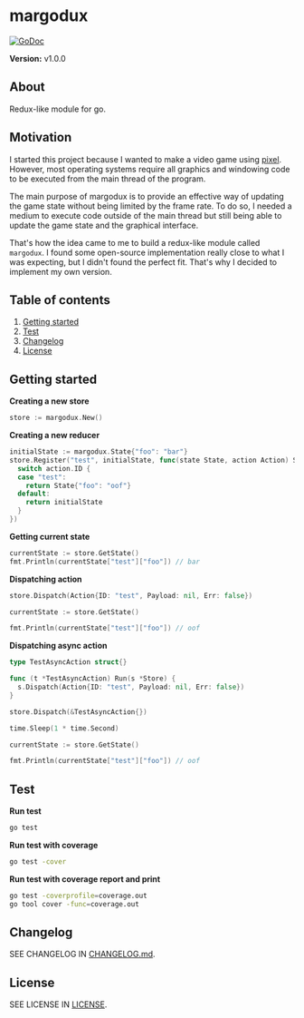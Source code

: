 # margodux

[![GoDoc](https://godoc.org/github.com/cesumilo/margodux?status.svg)](https://godoc.org/github.com/cesumilo/margodux)

**Version:** v1.0.0

## About

Redux-like module for go.

## Motivation

I started this project because I wanted to make a video game using [pixel](https://github.com/faiface/pixel). However, most operating systems require all graphics and windowing code to be executed from the main thread of the program.

The main purpose of margodux is to provide an effective way of updating the game state without being limited by the frame rate. To do so, I needed a medium to execute code outside of the main thread but still being able to update the game state and the graphical interface.

That's how the idea came to me to build a redux-like module called `margodux`. I found some open-source implementation really close to what I was expecting, but I didn't found the perfect fit. That's why I decided to implement my own version.

## Table of contents

1. [Getting started](#getting-started)
2. [Test](#test)
3. [Changelog](#changelog)
4. [License](#license)

## Getting started

**Creating a new store**

```go
store := margodux.New()
```

**Creating a new reducer**

```go
initialState := margodux.State{"foo": "bar"}
store.Register("test", initialState, func(state State, action Action) State {
  switch action.ID {
  case "test":
    return State{"foo": "oof"}
  default:
    return initialState
  }
})
```

**Getting current state**

```go
currentState := store.GetState()
fmt.Println(currentState["test"]["foo"]) // bar
```

**Dispatching action**

```go
store.Dispatch(Action{ID: "test", Payload: nil, Err: false})

currentState := store.GetState()

fmt.Println(currentState["test"]["foo"]) // oof
```

**Dispatching async action**

```go
type TestAsyncAction struct{}

func (t *TestAsyncAction) Run(s *Store) {
  s.Dispatch(Action{ID: "test", Payload: nil, Err: false})
}

store.Dispatch(&TestAsyncAction{})

time.Sleep(1 * time.Second)

currentState := store.GetState()

fmt.Println(currentState["test"]["foo"]) // oof
```

## Test

**Run test**

```bash
go test
```

**Run test with coverage**

```bash
go test -cover
```

**Run test with coverage report and print**

```bash
go test -coverprofile=coverage.out
go tool cover -func=coverage.out
```

## Changelog

SEE CHANGELOG IN [CHANGELOG.md](CHANGELOG.md).

## License

SEE LICENSE IN [LICENSE](LICENSE).
